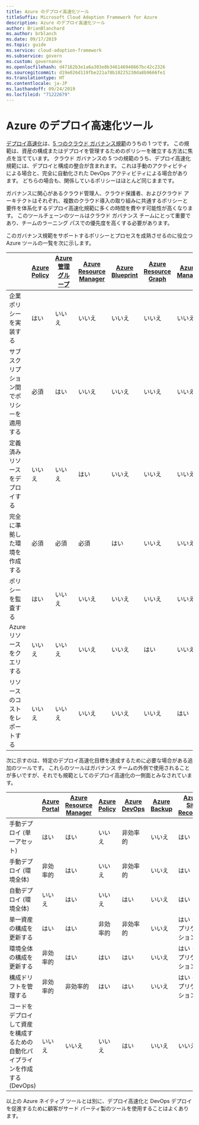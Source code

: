 ```yaml
---
title: Azure のデプロイ高速化ツール
titleSuffix: Microsoft Cloud Adoption Framework for Azure
description: Azure のデプロイ高速化ツール
author: BrianBlanchard
ms.author: brblanch
ms.date: 09/17/2019
ms.topic: guide
ms.service: cloud-adoption-framework
ms.subservice: govern
ms.custom: governance
ms.openlocfilehash: d47162b3e1a6a303e8b346146948667bc42c2326
ms.sourcegitcommit: d19e026d119fbe221a78b10225230da8b9666fe1
ms.translationtype: HT
ms.contentlocale: ja-JP
ms.lasthandoff: 09/24/2019
ms.locfileid: "71222679"
---
```

# <a name="deployment-acceleration-tools-in-azure"></a>Azure のデプロイ高速化ツール

[デプロイ高速化](./index.md)は、[5 つのクラウド ガバナンス規範](../governance-disciplines.md)のうちの 1 つです。 この規範は、資産の構成またはデプロイを管理するためのポリシーを確立する方法に焦点を当てています。 クラウド ガバナンスの 5 つの規範のうち、デプロイ高速化規範には、デプロイと構成の整合が含まれます。 これは手動のアクティビティによる場合と、完全に自動化された DevOps アクティビティによる場合があります。 どちらの場合も、関係しているポリシーはほとんど同じままです。

ガバナンスに関心があるクラウド管理人、クラウド保護者、およびクラウド アーキテクトはそれぞれ、複数のクラウド導入の取り組みに共通するポリシーと要件を体系化するデプロイ高速化規範に多くの時間を費やす可能性が高くなります。 このツールチェーンのツールはクラウド ガバナンス チームにとって重要であり、チームのラーニング パスでの優先度を高くする必要があります。

このガバナンス規範をサポートするポリシーとプロセスを成熟させるのに役立つ Azure ツールの一覧を次に示します。

|  | [Azure Policy](https://docs.microsoft.com/azure/governance/policy/overview) | [Azure 管理グループ](https://docs.microsoft.com/azure/governance/management-groups) | [Azure Resource Manager](https://docs.microsoft.com/azure/azure-resource-manager/resource-group-overview) | [Azure Blueprint](https://docs.microsoft.com/azure/governance/blueprints/overview) | [Azure Resource Graph](https://docs.microsoft.com/azure/governance/resource-graph/overview) | [Azure Cost Management](https://docs.microsoft.com/azure/cost-management) |
|---------|---------|---------|---------|---------|---------|---------|
|企業ポリシーを実装する     |はい |いいえ  |いいえ  |いいえ | いいえ |いいえ |
|サブスクリプション間でポリシーを適用する     |必須 |はい  |いいえ  |いいえ | いいえ |いいえ |
|定義済みリソースをデプロイする     |いいえ |いいえ  |はい  |いいえ | いいえ |いいえ |
|完全に準拠した環境を作成する      |必須 |必須  |必須  |はい | いいえ |いいえ |
|ポリシーを監査する      |はい |いいえ  |いいえ  |いいえ | いいえ |いいえ |
|Azure リソースをクエリする      |いいえ |いいえ  |いいえ  |いいえ |はい |いいえ |
|リソースのコストをレポートする      |いいえ |いいえ  |いいえ  |いいえ |いいえ |はい |

次に示すのは、特定のデプロイ高速化目標を達成するために必要な場合がある追加のツールです。 これらのツールはガバナンス チームの外側で使用されることが多いですが、それでも規範としてのデプロイ高速化の一側面とみなされています。

|  | [Azure Portal](https://azure.microsoft.com/features/azure-portal)  | [Azure Resource Manager](https://docs.microsoft.com/azure/azure-resource-manager/resource-group-overview)  | [Azure Policy](https://docs.microsoft.com/azure/governance/policy/overview) | [Azure DevOps](https://docs.microsoft.com/azure/devops/index) | [Azure Backup](https://docs.microsoft.com/azure/backup/backup-introduction-to-azure-backup) | [Azure Site Recovery](https://docs.microsoft.com/azure/site-recovery/site-recovery-overview) |
|---------|---------|---------|---------|---------|---------|---------|
|手動デプロイ (単一アセット)     | はい | はい  | いいえ  | 非効率的 | いいえ | はい |
|手動デプロイ (環境全体)     | 非効率的 | はい | いいえ  | 非効率的 | いいえ | はい |
|自動デプロイ (環境全体)     | いいえ  | はい  | いいえ  | はい  | いいえ | はい |
|単一資産の構成を更新する     | はい | はい | 非効率的 | 非効率的 | いいえ | はい - レプリケーション中 |
|環境全体の構成を更新する     | 非効率的 | はい | はい | はい  | いいえ | はい - レプリケーション中 |
|構成ドリフトを管理する     | 非効率的 | 非効率的 | はい  | はい  | いいえ | はい - レプリケーション中 |
|コードをデプロイして資産を構成するための自動化パイプラインを作成する (DevOps)     | いいえ | いいえ | いいえ | はい | いいえ | いいえ |

以上の Azure ネイティブ ツールとは別に、デプロイ高速化と DevOps デプロイを促進するために顧客がサード パーティ製のツールを使用することはよくあります。
